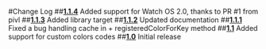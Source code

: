 #Change Log
##[__1.1.4__](https://github.com/nicolasgoutaland/NSString-Color/releases/tag/1.1.4)
Added support for Watch OS 2.0, thanks to PR #1 from pivl
##[__1.1.3__](https://github.com/nicolasgoutaland/NSString-Color/releases/tag/1.1.3)
Added library target
##[__1.1.2__](https://github.com/nicolasgoutaland/NSString-Color/releases/tag/1.1.2)
Updated documentation
##[__1.1.1__](https://github.com/nicolasgoutaland/NSString-Color/releases/tag/1.1.1)
Fixed a bug handling cache in + registeredColorForKey method
##[__1.1__](https://github.com/nicolasgoutaland/NSString-Color/releases/tag/1.1)
Added support for custom colors codes
##[__1.0__](https://github.com/nicolasgoutaland/NSString-Color/releases/tag/1.0)
Initial release
